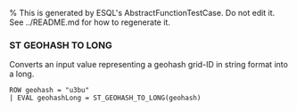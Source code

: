 % This is generated by ESQL's AbstractFunctionTestCase. Do not edit it. See ../README.md for how to regenerate it.

### ST GEOHASH TO LONG
Converts an input value representing a geohash grid-ID in string format into a long.

```esql
ROW geohash = "u3bu"
| EVAL geohashLong = ST_GEOHASH_TO_LONG(geohash)
```
